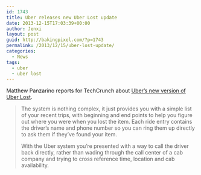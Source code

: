```yaml
---
id: 1743
title: Uber releases new Uber Lost update
date: 2013-12-15T17:03:39+00:00
author: Jenxi
layout: post
guid: http://bakingpixel.com/?p=1743
permalink: /2013/12/15/uber-lost-update/
categories:
  - News
tags:
  - uber
  - uber lost
---
```

Matthew Panzarino reports for TechCrunch about [Uber’s new version of Uber Lost](http://techcrunch.com/2013/12/14/uber-quietly-spins-up-new-system-helping-riders-look-for-lost-items/).

> The system is nothing complex, it just provides you with a simple list of your recent trips, with beginning and end points to help you figure out where you were when you lost the item. Each ride entry contains the driver’s name and phone number so you can ring them up directly to ask them if they’ve found your item.
> 
> With the Uber system you’re presented with a way to call the driver back directly, rather than wading through the call center of a cab company and trying to cross reference time, location and cab availability.